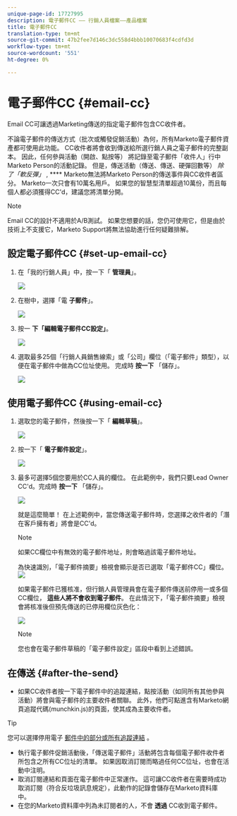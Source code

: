```yaml
---
unique-page-id: 17727995
description: 電子郵件CC —— 行銷人員檔案——產品檔案
title: 電子郵件CC
translation-type: tm+mt
source-git-commit: 47b2fee7d146c3dc558d4bbb10070683f4cdfd3d
workflow-type: tm+mt
source-wordcount: '551'
ht-degree: 0%

---
```



# 電子郵件CC {#email-cc}

Email CC可讓透過Marketing傳送的指定電子郵件包含CC收件者。

不論電子郵件的傳送方式（批次或觸發促銷活動）為何，所有Marketo電子郵件資產都可使用此功能。 CC收件者將會收到傳送給所選行銷人員之電子郵件的完整副本。 因此，任何參與活動（開啟、點按等） 將記錄至電子郵件「收件人」行中Marketo Person的活動記錄。 但是，傳送活動（傳送、傳送、硬彈回數等） *除了「軟反彈」* , **** Marketo無法將Marketo Person的傳送事件與CC收件者區分。 Marketo一次只會有10萬名用戶。 如果您的智慧型清單超過10萬份，而且每個人都必須獲得CC&#39;d，建議您將清單分開。

>[!NOTE]
>
>Email CC的設計不適用於A/B測試。 如果您想要的話，您仍可使用它，但是由於技術上不支援它，Marketo Support將無法協助進行任何疑難排解。

## 設定電子郵件CC {#set-up-email-cc}

1. 在「我的行銷人員」中，按一下「 **管理員**」。

   ![](assets/one.png)

1. 在樹中，選擇「電 **子郵件**」。

   ![](assets/two.png)

1. 按一 **下「編輯電子郵件CC設定」**。

   ![](assets/three.png)

1. 選取最多25個「行銷人員銷售線索」或「公司」欄位（「電子郵件」類型），以便在電子郵件中做為CC位址使用。 完成時 **按一下** 「儲存」。

   ![](assets/four.png)

## 使用電子郵件CC {#using-email-cc}

1. 選取您的電子郵件，然後按一下「 **編輯草稿**」。

   ![](assets/five.png)

1. 按一下「 **電子郵件設定**」。

   ![](assets/six.png)

1. 最多可選擇5個您要用於CC人員的欄位。 在此範例中，我們只要Lead Owner CC&#39;d。完成時 **按一下** 「儲存」。

   ![](assets/seven.png)

   就是這麼簡單！ 在上述範例中，當您傳送電子郵件時，您選擇之收件者的「潛在客戶擁有者」將會是CC&#39;d。

   >[!NOTE]
   >
   >
   >如果CC欄位中有無效的電子郵件地址，則會略過該電子郵件地址。

   為快速識別，「電子郵件摘要」檢視會顯示是否已選取「電子郵件CC」欄位。  ![](assets/eight.png)

   如果電子郵件已獲核准，但行銷人員管理員會在電子郵件傳送前停用一或多個CC欄位， **這些人將不會收到電子郵件**。 在此情況下，「電子郵件摘要」檢視會將核准後但預先傳送的已停用欄位灰色化：

   ![](assets/removal.png)

   >[!NOTE]
   >
   >您也會在電子郵件草稿的「電子郵件設定」區段中看到上述錯誤。

## 在傳送 {#after-the-send}

* 如果CC收件者按一下電子郵件中的追蹤連結，點按活動（如同所有其他參與活動）將會與電子郵件的主要收件者關聯。 此外，他們可點進含有Marketo網頁追蹤代碼(munchkin.js)的頁面，使其成為主要收件者。

>[!TIP]
>
>您可以選擇停用電子 [郵件中的部分或所有追蹤連結](http://docs.marketo.com/x/IwAd) 。

* 執行電子郵件促銷活動後，「傳送電子郵件」活動將包含每個電子郵件收件者所包含之所有CC位址的清單。 如果因取消訂閱而略過任何CC位址，也會在活動中注明。
* 取消訂閱連結和頁面在電子郵件中正常運作。 這可讓CC收件者在需要時成功取消訂閱（符合反垃圾訊息規定），此動作的記錄會儲存在Marketo資料庫中。
* 在您的Marketo資料庫中列為未訂閱者的人，不會 **透過** CC收到電子郵件。

